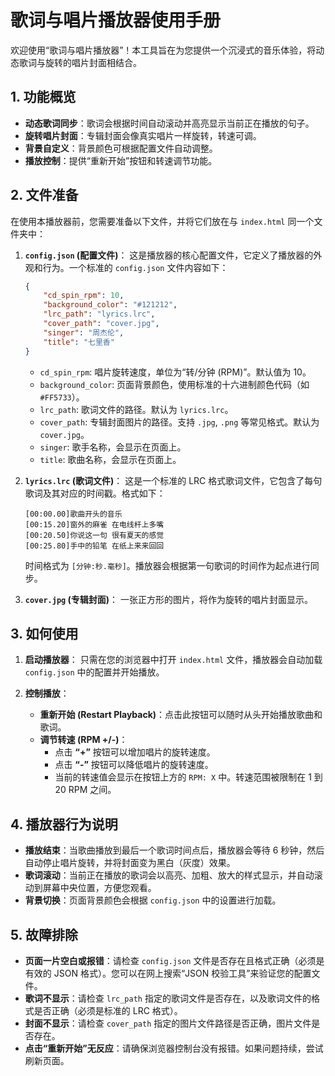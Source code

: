 # 歌词与唱片播放器使用手册

欢迎使用“歌词与唱片播放器”！本工具旨在为您提供一个沉浸式的音乐体验，将动态歌词与旋转的唱片封面相结合。

## 1. 功能概览

*   **动态歌词同步**：歌词会根据时间自动滚动并高亮显示当前正在播放的句子。
*   **旋转唱片封面**：专辑封面会像真实唱片一样旋转，转速可调。
*   **背景自定义**：背景颜色可根据配置文件自动调整。
*   **播放控制**：提供“重新开始”按钮和转速调节功能。

## 2. 文件准备

在使用本播放器前，您需要准备以下文件，并将它们放在与 `index.html` 同一个文件夹中：

1.  **`config.json` (配置文件)**：
    这是播放器的核心配置文件，它定义了播放器的外观和行为。一个标准的 `config.json` 文件内容如下：

    ```json
    {
        "cd_spin_rpm": 10,
        "background_color": "#121212",
        "lrc_path": "lyrics.lrc",
        "cover_path": "cover.jpg",
        "singer": "周杰伦",
        "title": "七里香"
    }
    ```

    *   `cd_spin_rpm`: 唱片旋转速度，单位为“转/分钟 (RPM)”。默认值为 10。
    *   `background_color`: 页面背景颜色，使用标准的十六进制颜色代码（如 `#FF5733`）。
    *   `lrc_path`: 歌词文件的路径。默认为 `lyrics.lrc`。
    *   `cover_path`: 专辑封面图片的路径。支持 `.jpg`, `.png` 等常见格式。默认为 `cover.jpg`。
    *   `singer`: 歌手名称，会显示在页面上。
    *   `title`: 歌曲名称，会显示在页面上。

2.  **`lyrics.lrc` (歌词文件)**：
    这是一个标准的 LRC 格式歌词文件，它包含了每句歌词及其对应的时间戳。格式如下：

    ```
    [00:00.00]歌曲开头的音乐
    [00:15.20]窗外的麻雀 在电线杆上多嘴
    [00:20.50]你说这一句 很有夏天的感觉
    [00:25.80]手中的铅笔 在纸上来来回回
    ```

    时间格式为 `[分钟:秒.毫秒]`。播放器会根据第一句歌词的时间作为起点进行同步。

3.  **`cover.jpg` (专辑封面)**：
    一张正方形的图片，将作为旋转的唱片封面显示。

## 3. 如何使用

1.  **启动播放器**：
    只需在您的浏览器中打开 `index.html` 文件，播放器会自动加载 `config.json` 中的配置并开始播放。

2.  **控制播放**：
    *   **重新开始 (Restart Playback)**：点击此按钮可以随时从头开始播放歌曲和歌词。
    *   **调节转速 (RPM +/-)**：
        *   点击 **“+”** 按钮可以增加唱片的旋转速度。
        *   点击 **“-”** 按钮可以降低唱片的旋转速度。
        *   当前的转速值会显示在按钮上方的 `RPM: X` 中。转速范围被限制在 1 到 20 RPM 之间。

## 4. 播放器行为说明

*   **播放结束**：当歌曲播放到最后一个歌词时间点后，播放器会等待 6 秒钟，然后自动停止唱片旋转，并将封面变为黑白（灰度）效果。
*   **歌词滚动**：当前正在播放的歌词会以高亮、加粗、放大的样式显示，并自动滚动到屏幕中央位置，方便您观看。
*   **背景切换**：页面背景颜色会根据 `config.json` 中的设置进行加载。

## 5. 故障排除

*   **页面一片空白或报错**：请检查 `config.json` 文件是否存在且格式正确（必须是有效的 JSON 格式）。您可以在网上搜索“JSON 校验工具”来验证您的配置文件。
*   **歌词不显示**：请检查 `lrc_path` 指定的歌词文件是否存在，以及歌词文件的格式是否正确（必须是标准的 LRC 格式）。
*   **封面不显示**：请检查 `cover_path` 指定的图片文件路径是否正确，图片文件是否存在。
*   **点击“重新开始”无反应**：请确保浏览器控制台没有报错。如果问题持续，尝试刷新页面。
